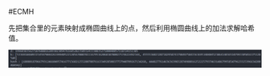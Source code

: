#ECMH

先把集合里的元素映射成椭圆曲线上的点，然后利用椭圆曲线上的加法求解哈希值。

![结果](https://github.com/Silver-Glacier/cryptology/blob/main/sm2-ECMH/png1.png)
